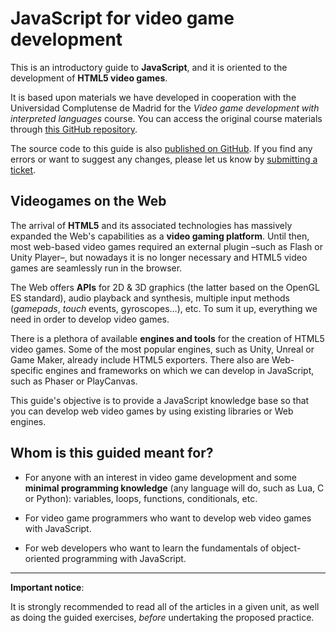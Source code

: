 # JavaScript for video game development

This is an introductory guide to **JavaScript**, and it is oriented to the development of **HTML5 video games**.

It is based upon materials we have developed in cooperation with the Universidad Complutense de Madrid for the _Video game development with interpreted languages_ course. You can access the original course materials through [this GitHub repository](https://github.com/clnznr/pvli2017).

The source code to this guide is also [published on GitHub](https://github.com/mozdevs/js-for-gamedev/). If you find any errors or want to suggest any changes, please let us know by [submitting a ticket](https://github.com/mozdevs/js-for-gamedev/issues).

## Videogames on the Web

The arrival of **HTML5** and its associated technologies has massively expanded the Web's capabilities as a **video gaming platform**. Until then, most web-based video games required an external plugin –such as Flash or Unity Player–, but nowadays it is no longer necessary and HTML5 video games are seamlessly run in the browser.

The Web offers **APIs** for 2D & 3D graphics (the latter based on the OpenGL ES standard), audio playback and synthesis, multiple input methods (_gamepads_, _touch_ events, gyroscopes…), etc. To sum it up, everything we need in order to develop video games.

There is a plethora of available **engines and tools** for the creation of HTML5 video games. Some of the most popular engines, such as Unity, Unreal or Game Maker, already include HTML5 exporters. There also are Web-specific engines and frameworks on which we can develop in JavaScript, such as Phaser or PlayCanvas.

This guide's objective is to provide a JavaScript knowledge base so that you can develop web video games by using existing libraries or Web engines.

## Whom is this guided meant for?

- For anyone with an interest in video game development and some **minimal programming knowledge** (any language will do, such as Lua, C or Python): variables, loops, functions, conditionals, etc.

- For video game programmers who want to develop web video games with JavaScript.

- For web developers who want to learn the fundamentals of object-oriented programming with JavaScript.

---

**Important notice**:

It is strongly recommended to read all of the articles in a given unit, as well as doing the guided exercises, _before_ undertaking the proposed practice.
